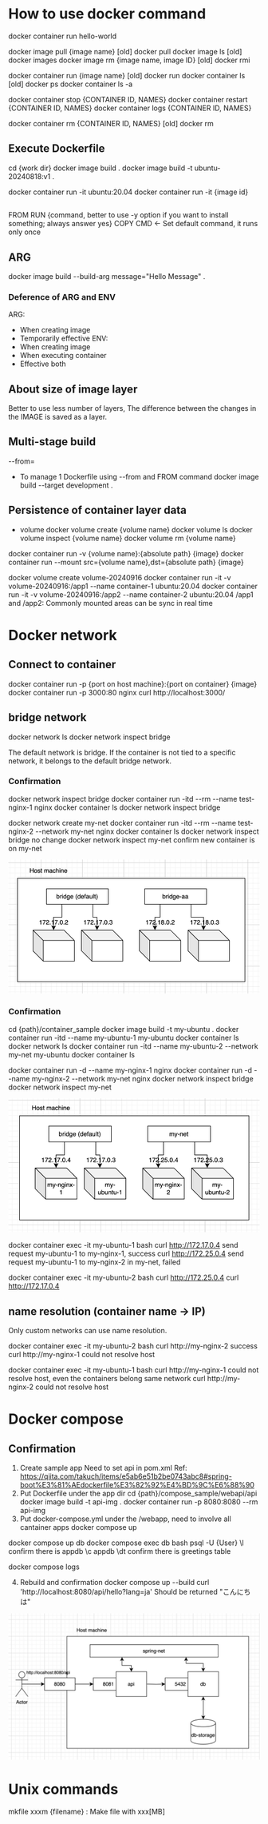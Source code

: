 # How to use docker command

docker container run hello-world

docker image pull {image name}
  [old] docker pull
docker image ls
  [old] docker images
docker image rm {image name, image ID}
  [old] docker rmi

docker container run {image name}
  [old] docker run
docker container ls
  [old] docker ps
docker container ls -a

docker container stop {CONTAINER ID, NAMES}
docker container restart {CONTAINER ID, NAMES}
docker container logs {CONTAINER ID, NAMES}

docker container rm {CONTAINER ID, NAMES}
  [old] docker rm

## Execute Dockerfile
cd {work dir}
docker image build .
docker image build -t ubuntu-20240818:v1 .

docker container run -it ubuntu:20.04
docker container run -it {image id}

## 
FROM 
RUN {command, better to use -y option if you want to install something; always answer yes}
COPY
CMD <- Set default command, it runs only once

## ARG
docker image build --build-arg message="Hello Message" .

### Deference of ARG and ENV
ARG: 
- When creating image
- Temporarily effective
ENV:
- When creating image
- When executing container
- Effective both

## About size of image layer
Better to use less number of layers, The difference between the changes in the IMAGE is saved as a layer.

## Multi-stage build
--from=
- To manage 1 Dockerfile using --from and FROM command
docker image build --target development .

## Persistence of container layer data
- volume
docker volume create {volume name}
docker volume ls
docker volume inspect {volume name}
docker volume rm {volume name}

docker container run -v {volume name}:{absolute path} {image}
docker container run --mount src={volume name},dst={absolute path} {image}

docker volume create volume-20240916
docker container run -it -v volume-20240916:/app1 --name container-1 ubuntu:20.04
docker container run -it -v volume-20240916:/app2 --name container-2 ubuntu:20.04
  /app1 and /app2: Commonly mounted areas
  can be sync in real time

# Docker network
## Connect to container
docker container run -p {port on host machine}:{port on container} {image}
docker container run -p 3000:80 nginx
curl http://localhost:3000/

## bridge network
docker network ls
docker network inspect bridge

The default network is bridge.
If the container is not tied to a specific network, it belongs to the default bridge network.

### Confirmation
docker network inspect bridge
docker container run -itd --rm --name test-nginx-1 nginx
docker container ls
docker network inspect bridge

docker network create my-net
docker container run -itd --rm --name test-nginx-2 --network my-net nginx
docker container ls
docker network inspect bridge
  no change
docker network inspect my-net
  confirm new container is on my-net

![alt text](image.png)

### Confirmation 
cd {path}/container_sample
docker image build -t my-ubuntu .
docker container run -itd --name my-ubuntu-1 my-ubuntu
docker container ls
docker network ls
docker container run -itd --name my-ubuntu-2 --network my-net my-ubuntu
docker container ls

docker container run -d --name my-nginx-1 nginx
docker container run -d --name my-nginx-2 --network my-net nginx
docker network inspect bridge
docker network inspect my-net

![alt text](image-1.png)

docker container exec -it my-ubuntu-1 bash
curl http://172.17.0.4
  send request my-ubuntu-1 to my-nginx-1, success
curl http://172.25.0.4
  send request my-ubuntu-1 to my-nginx-2 in my-net, failed

docker container exec -it my-ubuntu-2 bash
curl http://172.25.0.4
curl http://172.17.0.4

## name resolution (container name -> IP)
Only custom networks can use name resolution.

docker container exec -it my-ubuntu-2 bash
curl http://my-nginx-2
  success
curl http://my-nginx-1
  could not resolve host

docker container exec -it my-ubuntu-1 bash
curl http://my-nginx-1
  could not resolve host, even the containers belong same network
curl http://my-nginx-2
  could not resolve host

# Docker compose
## Confirmation
1. Create sample app
Need to set <finalName>api</finalName> in pom.xml
Ref: https://qiita.com/takuch/items/e5ab6e51b2be0743abc8#spring-boot%E3%81%AEdockerfile%E3%82%92%E4%BD%9C%E6%88%90
2. Put Dockerfile under the app dir
cd {path}/compose_sample/webapi/api
docker image build -t api-img .
docker container run -p 8080:8080 --rm api-img
3. Put docker-compose.yml under the /webapp, need to involve all cantainer apps
docker compose up

docker compose up db
docker compose exec db bash
psql -U {User}
\l
  confirm there is appdb
\c appdb
\dt
  confirm there is greetings table

docker compose logs

4. Rebuild and confirmation
docker compose up --build
curl 'http://localhost:8080/api/hello?lang=ja'
  Should be returned "こんにちは"

![alt text](image-2.png)

# Unix commands
mkfile xxxm {filename} : Make file with xxx[MB]